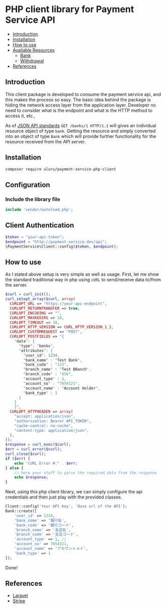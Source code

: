 # PHP client library for Payment Service API
- [Introduction](#introduction)
- [Installation](#installation)
- [How to use](#usage)
- [Available Resources](docs/)
    - [Bank](docs/Bank.md)
    - [Withdrawal](docs/Withdrawal.md)
- [References](#references)


<a name="introduction"></a>
## Introduction
This client package is developed to consume the payment service api, and this makes the process so easy. The basic idea behind the package is hiding the network access layer from the application layer. Developer no need to consider what is the endpoint and what is the HTTP method to access it, etc.,

As of [JSON API standards](http://jsonapi.org/format/#fetching-resources) `GET /banks/1 HTTP/1.1` will gives an individual resource object of type `bank`. Getting the resource and simply converted into an object of type `Bank` which will provide further functionality for the resource received from the API server.


<a name="installation"></a>
## Installation

```bash
composer require uluru/payment-service-php-client
```

<a name="configuration"></a>
## Configuration

### Include the library file
```php
include 'vendor/autoload.php';
```
<a name="authentication"></a>
## Client Authentication
```php
$token = "your-api-token";
$endpoint = "http://payment-service.dev/api";
\PaymentService\Client::config($token, $endpoint);
```
<a name="usage"></a>
## How to use
As I stated above setup is very simple as well as usage. First, let me show the standard traditional way in php using `cURL` to send/receive data to/from the server.
```php
$curl = curl_init();
curl_setopt_array($curl, array(
  CURLOPT_URL => "https://your-api-endpoint",
  CURLOPT_RETURNTRANSFER => true,
  CURLOPT_ENCODING => "",
  CURLOPT_MAXREDIRS => 10,
  CURLOPT_TIMEOUT => 30,
  CURLOPT_HTTP_VERSION => CURL_HTTP_VERSION_1_1,
  CURLOPT_CUSTOMREQUEST => "POST",
  CURLOPT_POSTFIELDS => "{
    "data": {
      "type": "banks",
      "attributes": {
        "user_id": 1234,
        "bank_name" : "Test Bank",
        "bank_code" : "123",
        "branch_name" : "Test BRanch",
        "branch_code" : "456",
        "account_type" : 1,
        "account_no" : "7654321",
        "account_name" : "Account Holder",
        "bank_type" : 1
      }
    }
    }",
  CURLOPT_HTTPHEADER => array(
    "accept: application/json",
    "authorization: Bearer API_TOKEN",
    "cache-control: no-cache",
    "content-type: application/json",
  ),
));
$response = curl_exec($curl);
$err = curl_error($curl);
curl_close($curl);
if ($err) {
    echo "cURL Error #:" . $err;
} else {
    // here your stuff to parse the required data from the response
    echo $response;
}
```
Next, using this php client library, we can simply configure the api credentials and then just play with the provided classes.
```php
Client::config('Your API Key', 'Base url of the API');
Bank::create([
    'user_id' => 1234,
    'bank_name' => '銀行名',
    'bank_code' => '銀行コード',
    'branch_name' => '支店名',
    'branch_code' => '支店コード',
    'account_type' => 1, //
    'account_no' => 7654321,
    'account_name' => 'アカウントメイ',
    'bank_type' => 1
]);
```
Done!

## References
  - [Laravel](http://www.laravel.com)
  - [Stripe](https://stripe.com/docs)